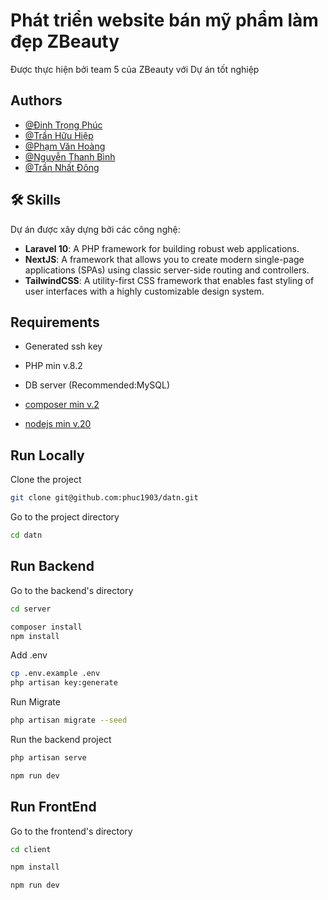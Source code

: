 # Phát triển website bán mỹ phẩm làm đẹp ZBeauty

Được thực hiện bởi team 5 của ZBeauty với Dự án tốt nghiệp

## Authors

- [@Đinh Trọng Phúc](https://github.com/phuc1903)
- [@Trần Hữu Hiệp](https://github.com/HHiepz)
- [@Phạm Văn Hoàng](https://github.com/MarxVn09)
- [@Nguyễn Thanh Bình](https://github.com/nguyenthanhbinhps28654)
- [@Trần Nhất Đông](https://github.com/DongTran00)

## 🛠 Skills

Dự án được xây dựng bởi các công nghệ:

- **Laravel 10**: A PHP framework for building robust web applications.
- **NextJS**: A framework that allows you to create modern single-page applications (SPAs) using classic server-side routing and controllers.
- **TailwindCSS**: A utility-first CSS framework that enables fast styling of user interfaces with a highly customizable design system.

## Requirements

- Generated ssh key

- PHP min v.8.2

- DB server (Recommended:MySQL)

- [composer min v.2](https://getcomposer.org/download/)

- [nodejs min v.20](https://nodejs.org/en/download/prebuilt-installer)

## Run Locally

Clone the project

```bash
git clone git@github.com:phuc1903/datn.git
```

Go to the project directory

```bash
cd datn
```

## Run Backend

Go to the backend's directory

```bash
cd server
```

```bash
composer install
npm install
```

Add .env

```bash
cp .env.example .env
php artisan key:generate
```

Run Migrate

```bash
php artisan migrate --seed
```

Run the backend project

```bash
php artisan serve
```

```bash
npm run dev
```

## Run FrontEnd

Go to the frontend's directory

```bash
cd client
```

```bash
npm install
```

```bash
npm run dev
```
